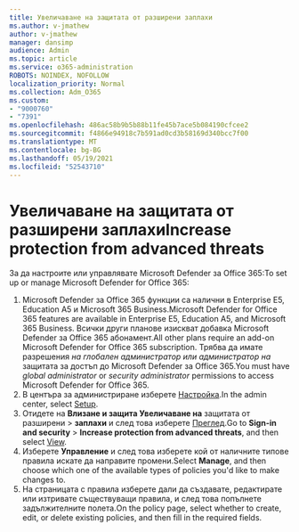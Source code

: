 ```yaml
---
title: Увеличаване на защитата от разширени заплахи
ms.author: v-jmathew
author: v-jmathew
manager: dansimp
audience: Admin
ms.topic: article
ms.service: o365-administration
ROBOTS: NOINDEX, NOFOLLOW
localization_priority: Normal
ms.collection: Adm_O365
ms.custom:
- "9000760"
- "7391"
ms.openlocfilehash: 486ac58b9b5b88b11fe45b7ace5b084190cfcee2
ms.sourcegitcommit: f4866e94918c7b591ad0cd3b58169d340bcc7f00
ms.translationtype: MT
ms.contentlocale: bg-BG
ms.lasthandoff: 05/19/2021
ms.locfileid: "52543710"
---
```

# <a name="increase-protection-from-advanced-threats"></a><span data-ttu-id="7082f-102">Увеличаване на защитата от разширени заплахи</span><span class="sxs-lookup"><span data-stu-id="7082f-102">Increase protection from advanced threats</span></span>

<span data-ttu-id="7082f-103">За да настроите или управлявате Microsoft Defender за Office 365:</span><span class="sxs-lookup"><span data-stu-id="7082f-103">To set up or manage Microsoft Defender for Office 365:</span></span>

1. <span data-ttu-id="7082f-104">Microsoft Defender за Office 365 функции са налични в Enterprise E5, Education A5 и Microsoft 365 Business.</span><span class="sxs-lookup"><span data-stu-id="7082f-104">Microsoft Defender for Office 365 features are available in Enterprise E5, Education A5, and Microsoft 365 Business.</span></span> <span data-ttu-id="7082f-105">Всички други планове изискват добавка Microsoft Defender за Office 365 абонамент.</span><span class="sxs-lookup"><span data-stu-id="7082f-105">All other plans require an add-on Microsoft Defender for Office 365 subscription.</span></span> <span data-ttu-id="7082f-106">Трябва да имате разрешения *на глобален* *администратор или администратор на* защитата за достъп до Microsoft Defender за Office 365.</span><span class="sxs-lookup"><span data-stu-id="7082f-106">You must have *global administrator* or *security administrator* permissions to access Microsoft Defender for Office 365.</span></span>
2. <span data-ttu-id="7082f-107">В центъра за администриране изберете [Настройка](https://go.microsoft.com/fwlink/p/?linkid=2075721).</span><span class="sxs-lookup"><span data-stu-id="7082f-107">In the admin center, select [Setup](https://go.microsoft.com/fwlink/p/?linkid=2075721).</span></span>
3. <span data-ttu-id="7082f-108">Отидете на **Влизане и защита Увеличаване на** защитата от разширени  >  **заплахи** и след това изберете [Преглед](https://go.microsoft.com/fwlink/?linkid=2109302).</span><span class="sxs-lookup"><span data-stu-id="7082f-108">Go to **Sign-in and security** > **Increase protection from advanced threats**, and then select [View](https://go.microsoft.com/fwlink/?linkid=2109302).</span></span>
4. <span data-ttu-id="7082f-109">Изберете **Управление** и след това изберете кой от наличните типове правила искате да направите промени.</span><span class="sxs-lookup"><span data-stu-id="7082f-109">Select **Manage**, and then choose which one of the available types of policies you'd like to make changes to.</span></span>
5. <span data-ttu-id="7082f-110">На страницата с правила изберете дали да създавате, редактирате или изтривате съществуващи правила, и след това попълнете задължителните полета.</span><span class="sxs-lookup"><span data-stu-id="7082f-110">On the policy page, select whether to create, edit, or delete existing policies, and then fill in the required fields.</span></span>
